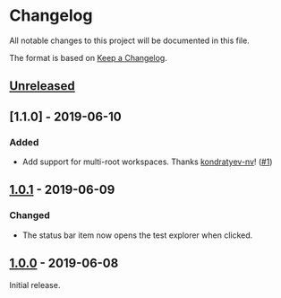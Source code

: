 # Changelog
All notable changes to this project will be documented in this file.

The format is based on [Keep a Changelog](https://keepachangelog.com/en/1.0.0/).

## [Unreleased]

## [1.1.0] - 2019-06-10
### Added
- Add support for multi-root workspaces. Thanks [kondratyev-nv](https://github.com/kondratyev-nv)! ([#1](https://github.com/connorshea/vscode-test-explorer-status-bar/pull/1))

## [1.0.1] - 2019-06-09
### Changed
- The status bar item now opens the test explorer when clicked.

## [1.0.0] - 2019-06-08

Initial release.

[Unreleased]: https://github.com/connorshea/vscode-test-explorer-status-bar/compare/v1.1.0...HEAD
[1.0.1]: https://github.com/connorshea/vscode-test-explorer-status-bar/compare/v1.0.1...v1.1.0
[1.0.1]: https://github.com/connorshea/vscode-test-explorer-status-bar/compare/v1.0.0...v1.0.1
[1.0.0]: https://github.com/connorshea/vscode-test-explorer-status-bar/compare/9804111ef54c0c99de1400038b42195efb4e133c...v1.0.0
